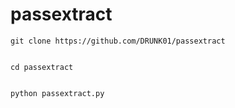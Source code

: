 # passextract
```
git clone https://github.com/DRUNK01/passextract


cd passextract


python passextract.py
```

